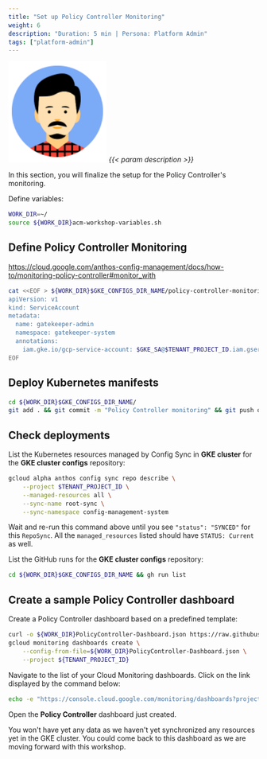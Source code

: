 ```yaml
---
title: "Set up Policy Controller Monitoring"
weight: 6
description: "Duration: 5 min | Persona: Platform Admin"
tags: ["platform-admin"]
---
```

![Platform Admin](/images/platform-admin.png)
_{{< param description >}}_

In this section, you will finalize the setup for the Policy Controller's monitoring.

Define variables:
```Bash
WORK_DIR=~/
source ${WORK_DIR}acm-workshop-variables.sh
```

## Define Policy Controller Monitoring

https://cloud.google.com/anthos-config-management/docs/how-to/monitoring-policy-controller#monitor_with

```Bash
cat <<EOF > ${WORK_DIR}$GKE_CONFIGS_DIR_NAME/policy-controller-monitoring-sa.yaml
apiVersion: v1
kind: ServiceAccount
metadata:
  name: gatekeeper-admin
  namespace: gatekeeper-system
  annotations:
    iam.gke.io/gcp-service-account: $GKE_SA@$TENANT_PROJECT_ID.iam.gserviceaccount.com
EOF
```

## Deploy Kubernetes manifests

```Bash
cd ${WORK_DIR}$GKE_CONFIGS_DIR_NAME/
git add . && git commit -m "Policy Controller monitoring" && git push origin main
```

## Check deployments

List the Kubernetes resources managed by Config Sync in **GKE cluster** for the **GKE cluster configs** repository:
```Bash
gcloud alpha anthos config sync repo describe \
    --project $TENANT_PROJECT_ID \
    --managed-resources all \
    --sync-name root-sync \
    --sync-namespace config-management-system
```
Wait and re-run this command above until you see `"status": "SYNCED"` for this `RepoSync`. All the `managed_resources` listed should have `STATUS: Current` as well.

List the GitHub runs for the **GKE cluster configs** repository:
```Bash
cd ${WORK_DIR}$GKE_CONFIGS_DIR_NAME && gh run list
```

## Create a sample Policy Controller dashboard

Create a Policy Controller dashboard based on a predefined template:
```Bash
curl -o ${WORK_DIR}PolicyController-Dashboard.json https://raw.githubusercontent.com/GoogleCloudPlatform/monitoring-dashboard-samples/master/dashboards/anthos-config-management/ACM-PolicyController.json
gcloud monitoring dashboards create \
    --config-from-file=${WORK_DIR}PolicyController-Dashboard.json \
    --project ${TENANT_PROJECT_ID}
```

Navigate to the list of your Cloud Monitoring dashboards. Click on the link displayed by the command below:
```Bash
echo -e "https://console.cloud.google.com/monitoring/dashboards?project=${TENANT_PROJECT_ID}"
```

Open the **Policy Controller** dashboard just created. 

You won't have yet any data as we haven't yet synchronized any resources yet in the GKE cluster. You could come back to this dashboard as we are moving forward with this workshop.